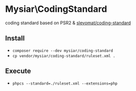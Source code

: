 # Mysiar\CodingStandard

coding standard based on PSR2 & [slevomat/coding-standard](https://github.com/slevomat/coding-standard)

## Install

* `composer require --dev mysiar/coding-standard`
* `cp vendor/mysiar/coding-standard/ruleset.xml .`

## Execute
* `phpcs --standard=./ruleset.xml --extensions=php`
